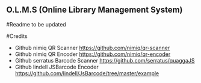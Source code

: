 ## O.L.M.S (Online Library Management System)

#Readme to be updated


#Credits
- Github nimiq QR Scanner https://github.com/nimiq/qr-scanner
- Github nimiq QR Encoder https://github.com/nimiq/qr-encoder
- Github serratus Barcode Scanner https://github.com/serratus/quaggaJS
- Github lindell  JSBarcode Encoder https://github.com/lindell/JsBarcode/tree/master/example
